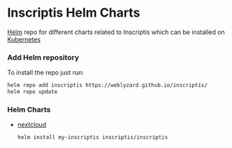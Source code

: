 # Inscriptis Helm Charts

[Helm](https://helm.sh) repo for different charts related to Inscriptis which can be installed on [Kubernetes](https://kubernetes.io)

### Add Helm repository

To install the repo just run:

```bash
helm repo add inscriptis https://weblyzard.github.io/inscriptis/
helm repo update
```

### Helm Charts

* [nextcloud](https://weblyzard.github.io/inscriptis/)

  ```bash
  helm install my-inscriptis inscriptis/inscriptis
  ```
